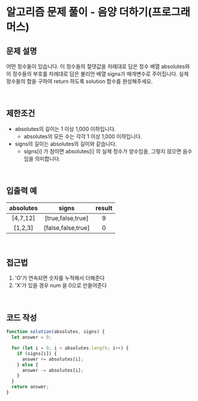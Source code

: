 # 알고리즘 문제 풀이 - 음양 더하기(프로그래머스)

## 문제 설명

어떤 정수들이 있습니다. 이 정수들의 절댓값을 차례대로 담은 정수 배열 absolutes와 이 정수들의 부호를 차례대로 담은 불리언 배열 signs가 매개변수로 주어집니다. 실제 정수들의 합을 구하여 return 하도록 solution 함수를 완성해주세요.

<br>

## 제한조건

- absolutes의 길이는 1 이상 1,000 이하입니다.
  - absolutes의 모든 수는 각각 1 이상 1,000 이하입니다.
- signs의 길이는 absolutes의 길이와 같습니다.
  - signs[i] 가 참이면 absolutes[i] 의 실제 정수가 양수임을, 그렇지 않으면 음수임을 의미합니다.

<br>

## 입출력 예

| absolutes |       signs        | result |
| :-------: | :----------------: | :----: |
| [4,7,12]  | [true,false,true]  |   9    |
|  [1,2,3]  | [false,false,true] |   0    |

 <br>

## 접근법

1. 'O'가 연속되면 숫자를 누적해서 더해준다
2. 'X'가 있을 경우 num 을 0으로 만들어준다

<br>

## 코드 작성

```js
function solution(absolutes, signs) {
  let answer = 0;

  for (let i = 0; i < absolutes.length; i++) {
    if (signs[i]) {
      answer += absolutes[i];
    } else {
      answer -= absolutes[i];
    }
  }
  return answer;
}
```

<br>
